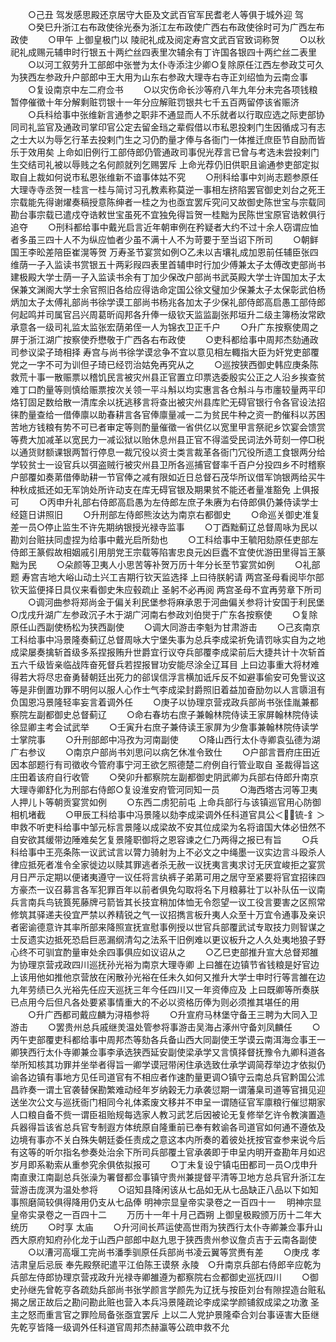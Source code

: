 <!-- { "loadSidebar": true } -->
　　○己丑  驾发感思殿还京居守大臣及文武百官军民耆老人等俱于城外迎  驾
　　○癸巳升浙江右布政使徐光泰为浙江左布政使广西右布政使徐时可为广西左布政使
　　○甲午  上御皇极门以  陵祀礼成及阅定寿宫文武百官致词称贺
　　○以秋祀礼成赐元辅申时行银五十两纻丝四表里次辅余有丁许国各银四十两纻丝二表里
　　○以河工叙劳升工部郎中张誉为太仆寺添注少卿○复除原任江西左参政艾可久为狭西左参政升户部郎中王大用为山东右参政大理寺右寺正刘绍恤为云南佥事
　　○复设南京中左二府佥书
　　○以灾伤命长沙等府八年九年分未完各项钱粮暂停催徵十年分解剩赃罚银十一年分应解赃罚银共七千五百两留停该省赈济
　　○兵科给事中张维新言通参之职非不通显而人不乐就者以行取应选之际吏部协同司礼监官及通政司掌印官公定去留金珰之辈假借以市私恩投剌门生因循成习有志之士大以为辱乞行革去投剌门生之习仍酌量才俸与各衙门一体推迁庶臣节自励而皆乐于效用矣  上命如旧例行工部侍郎仍管通政司事倪光荐言已曾与考选未尝投剌门生交结司礼被以辱贱之名何颜就列乞赐罢斥  上命光荐仍旧供职且谕通参吏部定拟取自上裁如何说市私恩张维新不谙事体姑不究
　　○刑科给事中刘尚志题参原任大理寺寺丞贺一桂言一桂与简讨习孔教素称莫逆一事相左挤陷罢官御史刘台之死王宗载能先得谢燿奏稿授意陈绅者一桂之为也亟宜罢斥究问又故御史陈世宝与宗载同勘台事宗载已遣戍夺诰敕世宝虽死不宜独免得旨贺一桂黜为民陈世宝原官诰敕俱行追夺
　　○刑科都给事中戴光启言近年朝审例在矜疑者大约不过十余人窃谓应恤者多虽三四十人不为纵应恤者少虽不满十人不为苛要于至当诏下所司
　　○朝鲜国王李昖差陪臣崔滉等贺  万寿圣节宴赏如例○乙未以吉壤礼成加恩前任辅臣张四维荫一子入监读书赏银五十两彩叚四表里首辅申时行加少傅兼太子太傅改吏部尚书建极殿大学士荫一子入监读书余有丁加少保改户部尚书武英殿大学士许国加太子太保兼文渊阁大学士余官照旧各给应得诰命定国公徐文璧加少保兼太子太保彰武伯杨炳加太子太傅礼部尚书徐学谟工部尚书杨兆各加太子少保礼部侍郎高启愚工部侍郎何起鸣并司属官吕兴周葛昕阎邦各升俸一级钦天监监副张邦垣升二级主簿杨汝常欧承意各一级司礼监太监张宏荫弟侄一人为锦衣卫正千户
　　○升广东按察使周之屏于浙江湖广按察使乔懋敬于广西各右布政使
　　○吏科都给事中周邦杰劾通政司参议梁子琦相择  寿宫与尚书徐学谟忿争不宜以意见相左輙指大臣为奸党吏部覆党之一字不可为训但子琦已经罚治姑免再究从之
　　○巡按狭西御史韩应庚条陈救荒十事一散赈票以稽饥民言被灾州县正官置立印票选委殷实公正之人沿乡挨查贫难丁口酌量等则慎给赈票按次关领一平斗斛以均实惠言各仓斛斗与市廛较量两平印烙钉固足数给散一清库余以抚逃移言将查出被灾州县库贮无碍官银行令各官设法招徕酌量查给一借俸廪以助春耕言各官俸廪量减一二为贫民牛种之资一酌催科以苏困苦地方钱粮有势不可已者审定等则酌量催徵一省供亿以宽里甲言祭祀乡饮宴会馈赏等费大加减革以宽民力一减讼狱以贻休息州县正官不得滥受民词法外苛刻一停□税以通货财额课银两暂行停息一裁冗役以资士类言裁革各衙门冗役所遗工食银两分给学较贫士一设官兵以弭盗贼行被灾州县卫所各巡捕官督率千百户分投四乡不时稽察户部覆如奏苐借俸助耕一节官俸之减有限如近日总督石茂华所议借军饷银两给买牛种秋成抵还如无军饷处所许动支在库无碍官银及期果贫不能还者量准豁免  上俱报可
　　○丙申升礼部右侍郎高启愚为左侍郎左庶子朱赓为右侍郎俱仍兼侍读学士经筵日讲照旧
　　○升刑部左侍郎熊汝达为南京右都御史
　　○命巡关御史准复差一员○停止监生不许先期纳银授光禄寺监事
　　○丁酉黜蓟辽总督周咏为民以勘刘台赃扶同虚捏为给事中戴光启所劾也
　　○工科给事中王毓阳劾原任吏部左侍郎王篆假故相姻戚引用朋党王宗载等陷害忠良元凶巨蠹不宜使优游田里得旨王篆黜为民
　　○朵颜等卫夷人小思苦等补贺万历十年分长至节宴赏如例
　　○礼部题  寿宫吉地大峪山动土兴工吉期行钦天监选择  上曰待朕躬请  两宫圣母看阅毕尔部钦天监便择日具仪来看御史朱应毂疏止  圣躬不必再阅  两宫圣母不宜再劳章下所司
　　○调河曲参将郑尚金于偏关利民堡参将麻承恩于河曲偏关参将计安国于利民堡○戊戌升湖广左参政沉子木于湖广河南右参政刘伯爕于广东各按察使
　　○复除原任山西副使杨松为狭西副使
　　○调大同游击李魁为甘肃游击
　　○己亥南京工科给事中冯景隆奏蓟辽总督周咏大宁堡失事为总兵李成梁祈免请罚咏实自为之地成梁屡奏擒斩首级多系捏报贿升世爵宜行议夺兵部覆李成梁前后大捷共计十次斩首五六千级皆亲临战阵奋死督兵若捏报冒功安能尽涂全辽耳目  上曰边事重大将材难得若大将尽忠奋勇替朝廷出死力的郤误信浮言横加诋斥反不如避事偷安可免訾议这等是非倒置功罪不明何以服人心作士气李成梁封爵照旧着益加奋励勿以人言隳沮有负国恩冯景隆轻率妄言着调外任
　　○庚子以协理京营戎政兵部尚书张佳胤兼都察院左副都御史总督蓟辽
　　○命右春坊右庶子兼翰林院侍读王家屏翰林院侍读徐显卿主考会试武举
　　○壬寅升右庶子兼侍读王家屏为少詹事兼翰林院侍读学士掌院事
　　○升刑部郎中冯孜为河南副使
　　○降山西行太仆寺卿袁弘德为湖广右参议
　　○南京户部尚书刘思问以病乞休准令致仕
　　○户部言晋府庄田近因本部题行有司徵收今管府事宁河王欲乞照德楚二府例自行管业取自  圣裁得旨这庄田着该府自行收管
　　○癸卯升都察院左副都御史阴武卿为兵部右侍郎升南京大理寺卿舒化为刑部右侍郎○复设淮安府管河同知一员
　　○海西塔古河等卫夷人押儿卜等朝贡宴赏如例
　　○东西二虏犯前屯  上命兵部行与该镇巡官用心防御相机堵截
　　○甲辰工科给事中冯景隆以劾李成梁调外任科道官具公＜锍-釒＞申救不听吏科给事中邹元标言景隆以成梁故不安其位成梁为名将谙国大体必忸然不自安欲其缓带边陲难矣乞复景隆职御将之恩容谏之仁乃两得之报已有旨
　　○兵科给事中王亮条陈一议武试言以膂力骑射为上不必文之中绳墨一议实边言斗殴杀人律应抵死者准令全家徙边以赎其罪逃者杀无赦一议抚夷言夷求讨无厌宜峻拒之宴赏月日严示定期以便诸夷遵守一议任将言纨裤子弟苐可用之居守至紧要将官宜招徕四方豪杰一议召募言各军犯罪百年以前者俱免勾取将名下月粮募壮丁以补队伍一议南兵言南兵鸟铳筤筅藤牌弓箭皆其长技宜稍加体恤无令怨望一议工役言要害之区照常修筑其驿递夫役宜严禁以养精锐之气一议招擕言板升夷人众至十万宜令通事及亲识者密谕德意许其率所部来降照宣抚宣慰事例授以世官兵部覆武试专取技力则智谋之士反遗实边抵死恐启巨恶漏纲清勾之法系干旧例难以更议板升之人久处夷地狼子野心终不可驯宜酌量审处余四事俱应如议诏从之
　　○乙巳吏部推升宣大总督郑雒为协理京营戎政四川巡抚孙光裕为南京大理寺卿  上曰雒在边镇节省钱粮是好官边上该用他如推他京营放在闲散孙光裕在任未久如何又推升大学士申时行等言雒在边九年劳绩已久光裕先任应天巡抚三年今任四川又一年资俸应及  上曰既卿等所奏朕已点用今后但凡各处要紧事情重大的不必以资格历俸为则必须推其堪任的用
　　○升广西都司戴应麟为浔梧参将
　　○升宣府马林堡守备王三聘为大同入卫游击
　　○罢贵州总兵戚继羙温处管参将事游击吴海占涿州守备刘凤麟任
　　○丙午吏部覆吏科都给事中周邦杰等劾各兵备山西大同副使王学谟云南洱海佥事王一卿狭西行太仆寺卿兼佥事李承选狭西延安副使梁承学又言慎择督抚豫令九卿科道各举所知核其功罪并坐举者得旨一卿学谟冠带闲住承选致仕承学调简荐举边才依拟仍谕各边镇有事地方见任司道官有不相应者作速酌量更调○镇守云南总兵官黔国公沭昌祚奏一谓土官袭替保勘繁难动经年岁纳榖无力承袭愆期一谓藩臬司道等官揖见迎送坐次公文与巡抚衙门相同今礼体紊废文移并不申呈一谓随征官军廪粮行催愆期家人口粮自备不赀一谓臣祖贻规每选家人教习武艺后因被论无复修举乞许令教演置造兵器得旨该省总兵官专制遐方体统原自隆重前已奉有敕谕各司道官如何通不遵依及边境有事亦不关白殊失朝廷委任责成之意这本内所奏的着彼处抚按官查参来说今后有这等的听尔指名参奏处治余下所司兵部覆土官承袭即于申呈内明开查勘年月如迟岁月即系勒索从重参究余俱依拟报可
　　○丁未复设宁镇屯田都司一员○戊申升南直隶江南副总兵张澡为署督都佥事镇守贵州兼提督平清等卫地方总兵官升浙江左营游击庞溟为温处参将
　　○诏知县降闲该从七品如无从七品缺正八品以下如知事照磨简较俱得降用仍支从七品俸
明神宗显皇帝实录卷之一百四十一
　明神宗显皇帝实录卷之一百四十二
　　万历十一年十月己酉朔  上御皇极殿颁万历十二年大统历
　　○时享  太庙
　　○升河间长芦运使高世雨为狭西行太仆寺卿兼佥事升山西大原府知府孙化龙于山西户部郎中赵九思于狭西贵州参议詹贞吉于云南各副使
　　○以漕河高堰工完尚书潘季驯原任兵部尚书凌云翼等赏赉有差
　　○庚戌  孝洁肃皇后忌辰  奉先殿祭祀遣平江伯陈王谟祭  永陵　○升南京兵部右侍郎辛应乾为兵部左侍郎协理京营戎政升光禄寺卿雒遵为都察院右佥都御史巡抚四川
　　○御史孙继先曾乾亨各疏劾兵部尚书张学颜言学颜先为辽抚与按臣刘台有隙捏造台赃私揭之居正故后之勘问勘此赃也营入本兵冯景隆疏论李成梁学颜铺叙成梁之功激  圣主之怒而重言官之罪险局备张亟宜罢斥  上以二人党护景隆牵合刘台事诬害大臣继先乾亨皆降一级调外任科道官周邦杰赫瀛等公疏申救不允
